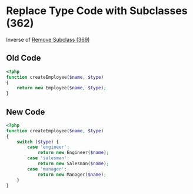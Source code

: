 # Replace Type Code with Subclasses (362)

Inverse of [Remove Subclass (369)](369%20-%20Remove%20Subclass.md)

## Old Code

```php
<?php
function createEmployee($name, $type)
{
    return new Employee($name, $type);
}
```

## New Code

```php
<?php
function createEmployee($name, $type)
{
    switch ($type) {
        case 'engineer':
            return new Engineer($name);
        case 'salesman':
            return new Salesman($name);
        case 'manager':
            return new Manager($name);
    }
}
```
